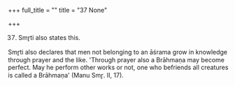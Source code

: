 +++
full_title = ""
title = "37 None"

+++


37. Smr̥ti also states this.

Smr̥ti also declares that men not belonging to an āśrama grow in knowledge through prayer and the like. 'Through prayer also a Brāhmaṇa may become perfect. May he perform other works or not, one who befriends all creatures is called a Brāhmaṇa' (Manu Smr̥. II, 17).

